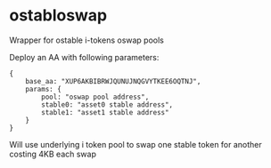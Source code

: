 # ostabloswap
Wrapper for ostable i-tokens oswap pools

Deploy an AA with following parameters:
```
{
    base_aa: "XUP6AKBIBRWJQUNUJNQGVYTKEE6OQTNJ",
    params: {
        pool: "oswap pool address",
        stable0: "asset0 stable address",
        stable1: "asset1 stable address"
    }
}
```

Will use underlying i token pool to swap one stable token for another costing 4KB each swap
